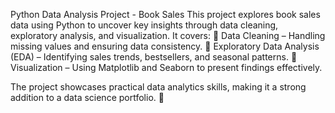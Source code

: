 Python Data Analysis Project - Book Sales
This project explores book sales data using Python to uncover key insights through data cleaning, exploratory analysis, and visualization. 
It covers:
📌 Data Cleaning – Handling missing values and ensuring data consistency.
📌 Exploratory Data Analysis (EDA) – Identifying sales trends, bestsellers, and seasonal patterns.
📌 Visualization – Using Matplotlib and Seaborn to present findings effectively.

The project showcases practical data analytics skills, making it a strong addition to a data science portfolio. 🚀
